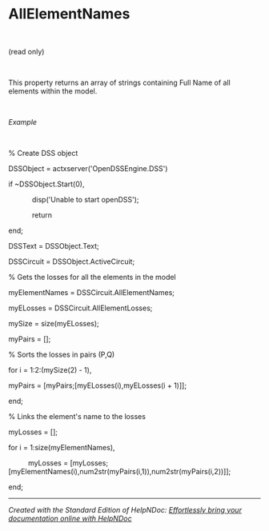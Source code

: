 # AllElementNames

&nbsp;

(read only)

&nbsp;

This property returns an array of strings containing Full Name of all elements within the model.

&nbsp;

*Example*

&nbsp;

% Create DSS object

DSSObject = actxserver('OpenDSSEngine.DSS')

if ~DSSObject.Start(0),

&nbsp; &nbsp; &nbsp; &nbsp; &nbsp; &nbsp; disp('Unable to start openDSS');

&nbsp; &nbsp; &nbsp; &nbsp; &nbsp; &nbsp; return

end;

DSSText = DSSObject.Text;

DSSCircuit = DSSObject.ActiveCircuit;

% Gets the losses for all the elements in the model

myElementNames = DSSCircuit.AllElementNames;

myELosses = DSSCircuit.AllElementLosses;

mySize = size(myELosses);

myPairs = \[\];

% Sorts the losses in pairs (P,Q)

for i = 1:2:(mySize(2) - 1),

myPairs = \[myPairs;\[myELosses(i),myELosses(i + 1)\]\];

end; &nbsp;

% Links the element's name to the losses

myLosses = \[\];

for i = 1:size(myElementNames),

&nbsp; &nbsp; &nbsp; &nbsp; &nbsp; myLosses = \[myLosses;\[myElementNames(i),num2str(myPairs(i,1)),num2str(myPairs(i,2))\]\];

end;


***
_Created with the Standard Edition of HelpNDoc: [Effortlessly bring your documentation online with HelpNDoc](<https://www.helpndoc.com/feature-tour/produce-html-websites/>)_
